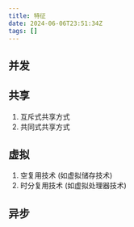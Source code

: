 ```yaml
---
title: 特征
date: 2024-06-06T23:51:34Z
tags: []
---
```


## 并发

## 共享

1. 互斥式共享方式
2. 共同式共享方式

## 虚拟

1. 空复用技术
   (如虚拟储存技术)
2. 时分复用技术
   (如虚拟处理器技术)

## 异步
